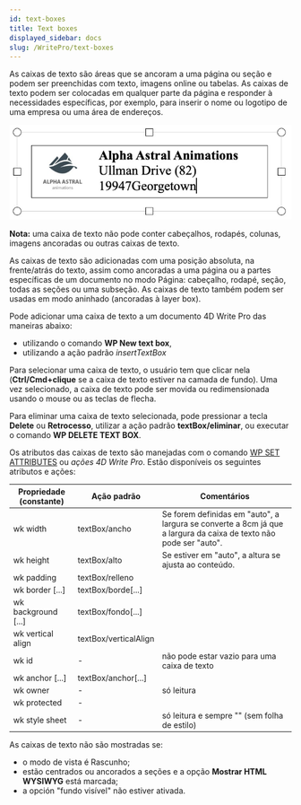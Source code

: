 ```yaml
---
id: text-boxes
title: Text boxes
displayed_sidebar: docs
slug: /WritePro/text-boxes
---
```



As caixas de texto são áreas que se ancoram a uma página ou seção e podem ser preenchidas com texto, imagens online ou tabelas. As caixas de texto podem ser colocadas em qualquer parte da página e responder à necessidades específicas, por exemplo, para inserir o nome ou logotipo de uma empresa ou uma área de endereços.

![](../../assets/en/WritePro/pict6131919.EN.png)

**Nota:** uma caixa de texto não pode conter cabeçalhos, rodapés, colunas, imagens ancoradas ou outras caixas de texto.

As caixas de texto são adicionadas com uma posição absoluta, na frente/atrás do texto, assim como ancoradas a uma página ou a partes específicas de um documento no modo Página: cabeçalho, rodapé, seção, todas as seções ou uma subseção. As caixas de texto também podem ser usadas em modo aninhado (ancoradas à layer box).

Pode adicionar uma caixa de texto a um documento 4D Write Pro das maneiras abaixo:

* utilizando o comando **WP New text box**,
* utilizando a ação padrão *insertTextBox*

Para selecionar uma caixa de texto, o usuário tem que clicar nela (**Ctrl/Cmd+clique** se a caixa de texto estiver na camada de fundo). Uma vez selecionado, a caixa de texto pode ser movida ou redimensionada usando o mouse ou as teclas de flecha.

Para eliminar uma caixa de texto selecionada, pode pressionar a tecla **Delete** ou **Retrocesso**, utilizar a ação padrão **textBox/eliminar**, ou executar o comando **WP DELETE TEXT BOX**.

Os atributos das caixas de texto são manejadas com o comando [WP SET ATTRIBUTES](../commands/wp-set-attributes) ou *ações 4D Write Pro*. Estão disponíveis os seguintes atributos e ações:  
  
| **Propriedade (constante)** | **Ação padrão**       | **Comentários**                                                                                                   |
| --------------------------- | --------------------- | ----------------------------------------------------------------------------------------------------------------- |
| wk width                    | textBox/ancho         | Se forem definidas em "auto", a largura se converte a 8cm já que a largura da caixa de texto não pode ser "auto". |
| wk height                   | textBox/alto          | Se estiver em "auto", a altura se ajusta ao conteúdo.                                                             |
| wk padding                  | textBox/relleno       |                                                                                                                   |
| wk border \[...\]           | textBox/borde\[...\]  |                                                                                                                   |
| wk background \[...\]       | textBox/fondo\[...\]  |                                                                                                                   |
| wk vertical align           | textBox/verticalAlign |                                                                                                                   |
| wk id                       | \-                    | não pode estar vazio para uma caixa de texto                                                                      |
| wk anchor \[...\]           | textBox/anchor\[...\] |                                                                                                                   |
| wk owner                    | \-                    | só leitura                                                                                                        |
| wk protected                | \-                    |                                                                                                                   |
| wk style sheet              | \-                    | só leitura e sempre "" (sem folha de estilo)                                                                      |

As caixas de texto não são mostradas se:

* o modo de vista é Rascunho;
* estão centrados ou ancorados a seções e a opção **Mostrar HTML WYSIWYG** está marcada;
* a opción "fundo visível" não estiver ativada.